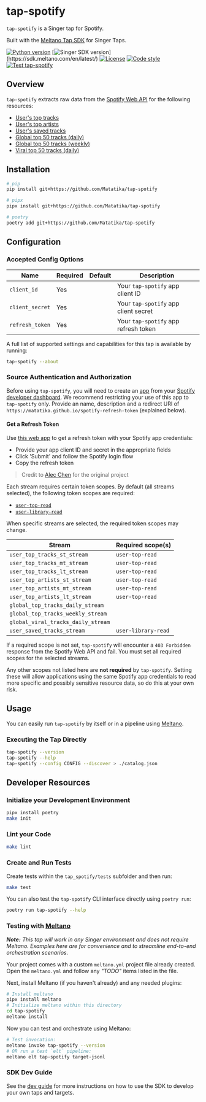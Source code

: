 # tap-spotify

`tap-spotify` is a Singer tap for Spotify.

Built with the [Meltano Tap SDK](https://sdk.meltano.com) for Singer Taps.

[![Python version](https://img.shields.io/badge/dynamic/toml?url=https%3A%2F%2Fraw.githubusercontent.com%2FMatatika%2Ftap-spotify%2Fmaster%2Fpyproject.toml&query=tool.poetry.dependencies.python&label=python)](https://docs.python.org/3/)
[![Singer SDK version](https://img.shields.io/badge/dynamic/toml?url=https%3A%2F%2Fraw.githubusercontent.com%2FMatatika%2Ftap-spotify%2Fmaster%2Fpoetry.lock&query=package%5B%3F(%40.name%3D%3D'singer-sdk')%5D.version&label=singer-sdk)](https://sdk.meltano.com/en/latest/)
[![License](https://img.shields.io/github/license/Matatika/tap-spotify)](https://github.com/Matatika/tap-spotify/blob/main/LICENSE)
[![Code style](https://img.shields.io/endpoint?url=https%3A%2F%2Fraw.githubusercontent.com%2Fastral-sh%2Fruff%2Fmain%2Fassets%2Fbadge%2Fformat.json)](https://docs.astral.sh/ruff/)
[![Test tap-spotify](https://github.com/Matatika/tap-spotify/actions/workflows/test.yml/badge.svg)](https://github.com/Matatika/tap-spotify/actions/workflows/test.yml)

## Overview

`tap-spotify` extracts raw data from the [Spotify Web API](https://developer.spotify.com/documentation/web-api) for the following resources:
- [User's top tracks](https://developer.spotify.com/documentation/web-api/reference/get-users-top-artists-and-tracks)
- [User's top artists](https://developer.spotify.com/documentation/web-api/reference/get-users-top-artists-and-tracks)
- [User's saved tracks](https://developer.spotify.com/documentation/web-api/reference/get-users-saved-tracks)
- [Global top 50 tracks (daily)](https://open.spotify.com/playlist/37i9dQZEVXbMDoHDwVN2tF)
- [Global top 50 tracks (weekly)](https://open.spotify.com/playlist/37i9dQZEVXbNG2KDcFcKOF)
- [Viral top 50 tracks (daily)](https://open.spotify.com/playlist/37i9dQZEVXbLiRSasKsNU9)

## Installation

```bash
# pip
pip install git+https://github.com/Matatika/tap-spotify

# pipx
pipx install git+https://github.com/Matatika/tap-spotify

# poetry
poetry add git+https://github.com/Matatika/tap-spotify
```

## Configuration

### Accepted Config Options

Name | Required | Default | Description
--- | --- | --- | ---
`client_id` | Yes |  | Your `tap-spotify` app client ID
`client_secret` | Yes | | Your `tap-spotify` app client secret
`refresh_token` | Yes | | Your `tap-spotify` app refresh token

A full list of supported settings and capabilities for this
tap is available by running:

```bash
tap-spotify --about
```

### Source Authentication and Authorization

Before using `tap-spotify`, you will need to create an [app](https://developer.spotify.com/documentation/web-api/concepts/apps) from your [Spotify developer dashboard](https://developer.spotify.com/dashboard). We recommend restricting your use of this app to `tap-spotify` only. Provide an name, description and a redirect URI of `https://matatika.github.io/spotify-refresh-token` (explained below).

#### Get a Refresh Token
Use [this web app](https://matatika.github.io/spotify-refresh-token/?scope=user-top-read&scope=user-library-read) to get a refresh token with your Spotify app credentials:

- Provide your app client ID and secret in the appropriate fields
- Click 'Submit' and follow the Spotify login flow
- Copy the refresh token

> Credit to [Alec Chen](https://alecchen.dev/) for the original project

Each stream requires certain token scopes. By default (all streams selected), the following token scopes are required:
- [`user-top-read`](https://developer.spotify.com/documentation/web-api/concepts/scopes#user-top-read)
- [`user-library-read`](https://developer.spotify.com/documentation/web-api/concepts/scopes#user-library-read)

When specific streams are selected, the required token scopes may change.

Stream | Required scope(s)
--- | ---
`user_top_tracks_st_stream` | `user-top-read`
`user_top_tracks_mt_stream` | `user-top-read`
`user_top_tracks_lt_stream` | `user-top-read`
`user_top_artists_st_stream` | `user-top-read`
`user_top_artists_mt_stream` | `user-top-read`
`user_top_artists_lt_stream` | `user-top-read`
`global_top_tracks_daily_stream` |
`global_top_tracks_weekly_stream` |
`global_viral_tracks_daily_stream` |
`user_saved_tracks_stream` | `user-library-read`

If a required scope is not set, `tap-spotify` will encounter a `403 Forbidden` response from the Spotify Web API and fail. You must set all required scopes for the selected streams.

Any other scopes not listed here are **not required** by `tap-spotify`. Setting these will allow applications using the same Spotify app credentials to read more specific and possibly sensitive resource data, so do this at your own risk.

## Usage

You can easily run `tap-spotify` by itself or in a pipeline using [Meltano](https://meltano.com/).

### Executing the Tap Directly

```bash
tap-spotify --version
tap-spotify --help
tap-spotify --config CONFIG --discover > ./catalog.json
```

## Developer Resources

### Initialize your Development Environment

```bash
pipx install poetry
make init
```

### Lint your Code

```bash
make lint
```

### Create and Run Tests

Create tests within the `tap_spotify/tests` subfolder and
  then run:

```bash
make test
```

You can also test the `tap-spotify` CLI interface directly using `poetry run`:

```bash
poetry run tap-spotify --help
```

### Testing with [Meltano](https://www.meltano.com)

_**Note:** This tap will work in any Singer environment and does not require Meltano.
Examples here are for convenience and to streamline end-to-end orchestration scenarios._

Your project comes with a custom `meltano.yml` project file already created. Open the `meltano.yml` and follow any _"TODO"_ items listed in
the file.

Next, install Meltano (if you haven't already) and any needed plugins:

```bash
# Install meltano
pipx install meltano
# Initialize meltano within this directory
cd tap-spotify
meltano install
```

Now you can test and orchestrate using Meltano:

```bash
# Test invocation:
meltano invoke tap-spotify --version
# OR run a test `elt` pipeline:
meltano elt tap-spotify target-jsonl
```

### SDK Dev Guide

See the [dev guide](https://sdk.meltano.com/en/latest/dev_guide.html) for more instructions on how to use the SDK to
develop your own taps and targets.
